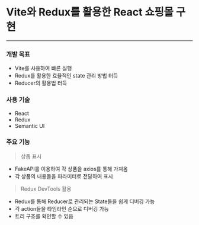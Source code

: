 # Vite와 Redux를 활용한 React 쇼핑몰 구현

---

### 개발 목표

- Vite를 사용하여 빠른 실행
- Redux를 활용한 효율적인 state 관리 방법 터득
- Reducer의 활용법 터득

### 사용 기술

- React
- Redux
- Semantic UI

### 주요 기능

> 상품 표시

- FakeAPI를 이용하여 각 상품을 axios를 통해 가져옴
- 각 상품의 내용들을 파라미터로 전달하여 표시

> Redux DevTools 활용

- Redux를 통해 Reducer로 관리되는 State들을 쉽게 디버깅 가능
- 각 action들을 타임라인 순으로 디버깅 가능
- 트리 구조를 확인할 수 있음
